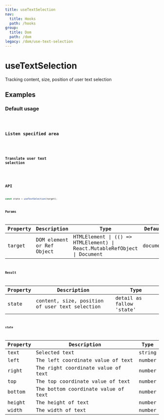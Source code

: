 ```yaml
---
title: useTextSelection
nav:
  title: Hooks
  path: /hooks
group:
  title: Dom
  path: /dom
legacy: /dom/use-text-selection
---
```


# useTextSelection

Tracking content, size, position of user text selection

## Examples

### Default usage

<code src="./demo/demo1.tsx" />

### Listen specified area

<code src="./demo/demo3.tsx" />

### Translate user text selection

<code src="./demo/demo2.tsx" />

## API

``` ts
const state = useTextSelection(target);
```

### Params

| Property | Description | Type | Default |
|-----|-----|-----|-----|
| target | DOM element or Ref Object | HTMLElement \| (() => HTMLElement) \| React.MutableRefObject \| Document | document |

### Result

| Property | Description                                         | Type                 |
|----------|------------------------------------------|------------|
| state  | content, size, position of user text selection | detail as fallow 'state' |

#### state

| Property | Description | Type |
|-----|-----|-----|
| text | Selected text | string |
| left | The left coordinate value of text | number |
| right | The right coordinate value of text | number |
| top |  The top coordinate value of text | number |
| bottom | The bottom coordinate value of text | number |
| height | The height of text | number |
| width | The width of text | number |
